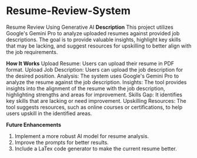 # Resume-Review-System
Resume Review Using Generative AI
**Description**
This project utilizes Google's Gemini Pro to analyze uploaded resumes against provided job descriptions. The goal is to provide valuable insights, highlight key skills that may be lacking, and suggest resources for upskilling to better align with the job requirements.

**How It Works**
Upload Resume: Users can upload their resume in PDF format.
Upload Job Description: Users can upload the job description for the desired position.
Analysis: The system uses Google's Gemini Pro to analyze the resume against the job description.
Insights: The tool provides insights into the alignment of the resume with the job description, highlighting strengths and areas for improvement.
Skills Gap: It identifies key skills that are lacking or need improvement.
Upskilling Resources: The tool suggests resources, such as online courses or certifications, to help users upskill in the identified areas.


**Future Enhancements**

1. Implement a more robust AI model for resume analysis.
2. Improve the prompts for better results.
3. Include a LaTex code generator to make the current resume better.

